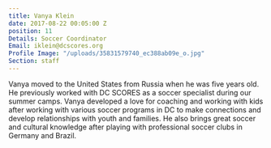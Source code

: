 ```yaml
---
title: Vanya Klein
date: 2017-08-22 00:05:00 Z
position: 11
Details: Soccer Coordinator
Email: iklein@dcscores.org
Profile Image: "/uploads/35831579740_ec388ab09e_o.jpg"
Section: staff
---
```


Vanya moved to the United States from Russia when he was five years old. He previously worked with DC SCORES as a soccer specialist during our summer camps. Vanya developed a love for coaching and working with kids after working with various soccer programs in DC to make connections and develop relationships with youth and families. He also brings great soccer and cultural knowledge after playing with professional soccer clubs in Germany and Brazil. 